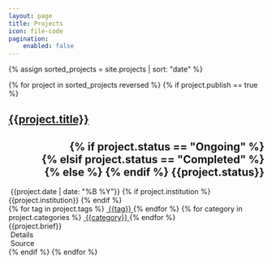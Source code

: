 ```yaml
---
layout: page
title: Projects
icon: file-code
pagination:
    enabled: false
---
```


{% assign sorted_projects = site.projects | sort: "date" %}

<div class="grid">
    {% for project in sorted_projects reversed %}
    {% if project.publish == true %}
    <div class="grid-item">
        <div class="card">
            <!--<img class="card-image" src="{{site.baseurl}}/assets/blog/default_banner_image.jpg" alt="Blog image" title="">-->
            <div class="card-content">
                <div class="row">
                    <div class="col-dp-9">
                        <h2 class="project-title">
                            <a href="{{site.baseurl}}{{project.url}}">{{project.title}}</a>
                        </h2>
                    </div>
                    <div class="col-dp-3">
                        <h2 style="text-align: right;">
                        {% if project.status == "Ongoing" %}
                        <div class="chip ongoing">
                        {% elsif project.status == "Completed" %}
                        <div class="chip complete">
                        {% else %} {% endif %}
                            <span class="chip-content">
                                {{project.status}}
                            </span>
                        </div>
                        </h2>
                    </div>
                </div>
                <div>
                    <!--<span>{{project.guide}}</span>-->
                    <span class="chip">
                        <span class="chip-content">
                            <i class="fa fa-calendar-alt"></i>&nbsp;{{project.date | date: "%B %Y"}}
                        </span>
                    </span>
                    {% if project.institution %}
                    <span class="chip">
                        <span class="chip-content">
                            <i class="fa fa-university"></i>{{project.institution}}
                        </span>
                    </span>
                    {% endif %}
                    <!--<span>{{project.course}}</span>-->
                </div>
                <div>
                    {% for tag in project.tags %}
                    <a class="tag" href="{{site.baseurl}}/projects/tags/#{{tag | slugify: 'pretty'}}">
                        <span class="chip">
                            <span class="chip-content"><i class="fa fa-tag"></i>&nbsp;{{tag}}</span>
                        </span>
                    </a>
                    {% endfor %}
                    {% for category in project.categories %}
                    <a class="category" href="{{site.baseurl}}/projects/categories/#{{category | slugify: 'pretty'}}">
                        <span class="chip">
                            <span class="chip-content"><i class="fa fa-folder-open"></i>&nbsp;{{category}}</span>
                        </span>
                    </a>
                    {% endfor %}
                </div>
                <div class="card-details">
                    {{project.brief}}
                </div>
            </div>
            <div class="card-footer">
                <div class="row">
                    <div class="col-dp-6 align-center">
                        <a href="{{site.baseurl}}{{project.url}}" style="text-decoration: none;">
                        <span><i class="fa fa-info-circle" aria-hidden="true"></i>&nbsp;Details</span>
                        </a>
                    </div>
                    <div class="col-dp-6 align-center">
                        <a href="{{site.baseurl}}{{project.github-link}}" style="text-decoration: none;">
                        <span><i class="fa fa-code" aria-hidden="true"></i>&nbsp;Source</span>
                        </a>
                    </div>
                </div>
            </div>
        </div>
    </div>
    {% endif %}
    {% endfor %}
</div>
